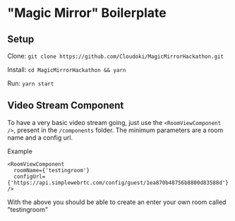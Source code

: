 # "Magic Mirror" Boilerplate

## Setup
Clone: `git clone https://github.com/Cloudoki/MagicMirrorHackathon.git`

Install: `cd MagicMirrorHackathon && yarn`

Run: `yarn start`

## Video Stream Component
To have a very basic video stream going, just use the `<RoomViewComponent />`, present in the `/components` folder. The minimum parameters are a room name and a config url.

Example
```
<RoomViewComponent
  roomName={'testingroom'}
  configUrl={'https://api.simplewebrtc.com/config/guest/1ea870b48756b8800d83588d'}
/>
```
With the above you should be able to create an enter your own room called "testingroom"
